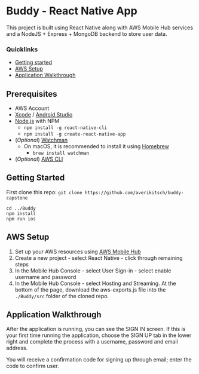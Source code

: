 # Buddy - React Native App

This project is built using React Native along with AWS Mobile Hub services and a NodeJS + Express + MongoDB backend to store user data.


### Quicklinks
 - [Getting started](#getstarted)
 - [AWS Setup](#AWS)
 - [Application Walkthrough](#walkthrough)

## Prerequisites
- AWS Account
- [Xcode](https://developer.apple.com/xcode/) / [Android Studio](https://developer.android.com/studio/index.html)
- [Node.js](https://nodejs.org/) with NPM
  - `npm install -g react-native-cli`
  - `npm install -g create-react-native-app`
- (_Optional_) [Watchman](https://facebook.github.io/watchman/)
  - On macOS, it is recommended to install it using [Homebrew](https://brew.sh/)
    - `brew install watchman`
- (_Optional_) [AWS CLI](https://aws.amazon.com/cli/)  

## Getting Started <a name="getstarted"></a>

First clone this repo: `git clone https://github.com/averikitsch/buddy-capstone`
```
cd ../Buddy
npm install
npm run ios
```

## AWS Setup <a name="AWS"></a>
1. Set up your AWS resources using [AWS Mobile Hub](https://console.aws.amazon.com/mobilehub/)
2. Create a new project - select React Native - click through remaining steps
3. In the Mobile Hub Console - select User Sign-in - select enable username and password
4. In the Mobile Hub Console - select Hosting and Streaming. At the bottom of the page, download the aws-exports.js file into the `./Buddy/src` folder of the cloned repo.

## Application Walkthrough <a name="walkthrough"></a>
After the application is running, you can see the SIGN IN screen. If this is your first time running the application, choose the SIGN UP tab in the lower right and complete the process with a username, password and email address.

You will receive a confirmation code for signing up through email; enter the code to confirm user.
